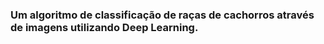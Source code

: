 ### Um algoritmo de classificação de raças de cachorros através de imagens utilizando Deep Learning.
